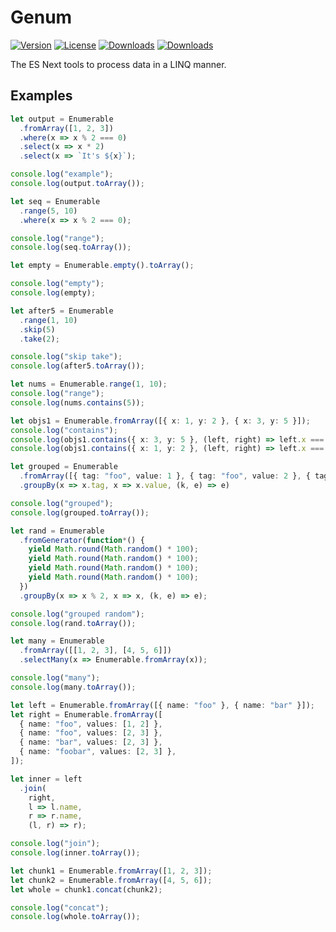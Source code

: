 Genum
=====

[![Version](http://img.shields.io/npm/v/genum.svg)](https://www.npmjs.org/package/genum)
[![License](http://img.shields.io/:license-mit-blue.svg)](http://badges.mit-license.org)
[![Downloads](http://img.shields.io/npm/dm/genum.svg)](https://npmjs.org/package/genum)
[![Downloads](http://img.shields.io/npm/dt/genum.svg)](https://npmjs.org/package/genum)


The ES Next tools to process data in a LINQ manner.

## Examples
```ts
let output = Enumerable
  .fromArray([1, 2, 3]) 
  .where(x => x % 2 === 0)
  .select(x => x * 2)
  .select(x => `It's ${x}`);

console.log("example");
console.log(output.toArray());

let seq = Enumerable
  .range(5, 10)
  .where(x => x % 2 === 0);

console.log("range");
console.log(seq.toArray());

let empty = Enumerable.empty().toArray();

console.log("empty");
console.log(empty);

let after5 = Enumerable
  .range(1, 10)
  .skip(5)
  .take(2);

console.log("skip take");
console.log(after5.toArray());

let nums = Enumerable.range(1, 10);
console.log("range");
console.log(nums.contains(5));

let objs1 = Enumerable.fromArray([{ x: 1, y: 2 }, { x: 3, y: 5 }]);
console.log("contains");
console.log(objs1.contains({ x: 3, y: 5 }, (left, right) => left.x === right.x && left.y === right.y));
console.log(objs1.contains({ x: 1, y: 2 }, (left, right) => left.x === right.x && left.y === right.y));

let grouped = Enumerable
  .fromArray([{ tag: "foo", value: 1 }, { tag: "foo", value: 2 }, { tag: "bar", value: 3 }])
  .groupBy(x => x.tag, x => x.value, (k, e) => e)

console.log("grouped");
console.log(grouped.toArray());

let rand = Enumerable
  .fromGenerator(function*() {
    yield Math.round(Math.random() * 100);
    yield Math.round(Math.random() * 100);
    yield Math.round(Math.random() * 100);
    yield Math.round(Math.random() * 100);
  })
  .groupBy(x => x % 2, x => x, (k, e) => e);

console.log("grouped random");
console.log(rand.toArray());

let many = Enumerable
  .fromArray([[1, 2, 3], [4, 5, 6]])
  .selectMany(x => Enumerable.fromArray(x));

console.log("many");
console.log(many.toArray());

let left = Enumerable.fromArray([{ name: "foo" }, { name: "bar" }]);
let right = Enumerable.fromArray([
  { name: "foo", values: [1, 2] }, 
  { name: "foo", values: [2, 3] },
  { name: "bar", values: [2, 3] },
  { name: "foobar", values: [2, 3] },
]);

let inner = left
  .join(
    right,
    l => l.name, 
    r => r.name, 
    (l, r) => r);

console.log("join");
console.log(inner.toArray());

let chunk1 = Enumerable.fromArray([1, 2, 3]);
let chunk2 = Enumerable.fromArray([4, 5, 6]);
let whole = chunk1.concat(chunk2);

console.log("concat");
console.log(whole.toArray());
```